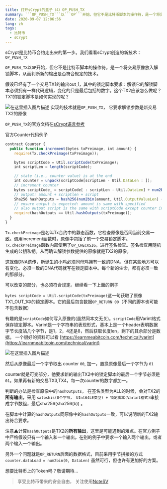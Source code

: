 ```yaml
---
title: 打开sCrypt的盒子（4）OP_PUSH_TX
summary: ```OP_PUSH_TX```以```OP```开始，但它不是比特币脚本的操作符，是一个将交易原像放入解锁脚本，从而判断新的输出是否符合规定的技术
date: 2020-09-07 12:06:56
lang: zh
tags: 
  - 比特币
  - sCrypt
---
```

sCrypt是比特币合约走出来的第一步。我们看看sCrypt创造的新技术：```OP_PUSH_TX```

```OP_PUSH_TX```以```OP```开始，但它不是比特币脚本的操作符，是一个将交易原像放入解锁脚本，从而判断新的输出是否符合规定的技术。

假设已经有了一个交易TX1的输出out_1，其中的锁定脚本要求：解锁它的解锁脚本必须拥有一样代码逻辑，变化的只是最后包括的数字。这个TX2应该怎么做呢？TX1的锁定脚本是如何实现的呢？

![在这里插入图片描述](https://img-blog.csdnimg.cn/20200617102420846.png?x-oss-process=image/watermark,type_ZmFuZ3poZW5naGVpdGk,shadow_10,text_aHR0cHM6Ly9ibG9nLmNzZG4ubmV0L2ZyZWVkb21oZXJv,size_16,color_FFFFFF,t_70#pic_center#pic_center)
实现的技术就是```OP_PUSH_TX```， 它要求解锁参数是新交易TX2的原像

```OP_PUSH_TX```的官方文档在[sCrypt语言参考](https://scryptdoc.readthedocs.io/en/latest/contracts.html#contract-op-push-tx)

官方Counter代码例子

```javascript
contract Counter {
  public function increment(bytes txPreimage, int amount) {
    require(Tx.checkPreimage(txPreimage));

    bytes scriptCode = Util.scriptCode(txPreimage);
    int scriptLen = length(scriptCode);

    // state (i.e., counter value) is at the end
    int counter = unpack(scriptCode[scriptLen - Util.DataLen : ]);
    // increment counter
    bytes scriptCode_ = scriptCode[ : scriptLen - Util.DataLen] + num2bin(counter + 1, Util.DataLen);
    // output: amount + scriptlen + script
    Sha256 hashOutputs = hash256(num2bin(amount, Util.OutputValueLen) + Util.writeVarint(scriptCode_));
    // ensure output is expected: amount is same with specified
    // also output script is the same with scriptCode except counter incremented
    require(hashOutputs == Util.hashOutputs(txPreimage));
  }
}
```

```Tx.checkPreimage```是名叫Tx合约中的静态函数，它检查原像是否同当前交易一致。调用increment函数时，原像中包括了前一个交易锁定脚本。```Tx.checkPreimage```函数内部使用了```OP_CHECKSIG```，进行签名检查。签名检查用随机生成的公钥私钥。从而确认解锁参数提供的原像就是TX2的原像。

这就像DNA遗传，新诞生的小鸡必须同母鸡拥有一致的DNA，但在某些地方可以有变化。必须一致的DNA代码就写在锁定脚本中。每个新的生命，都有必须一致的那部分。

可以改变的部分，也必须符合规定。继续看一下上面的例子

```bytes scriptCode = Util.scriptCode(txPreimage)```这一句获取了原像TX1_OUT_1中的锁定脚本。它的最后包含数据```OP_RETURN 00```（不同的脚本也可能不包含数据）

有趣的是```scriptCode```如何写入原像的(虽然同本文无关)。```scriptCode```用Varint格式保存锁定脚本。Varint是一个字符串的表现形式，基本上是一个header表明数据字节长度站几个字节，是1，2，4还是8，然后获取长度len，剩下的其余部分是数据。 一个很好的资料可以看 [https://learnmeabitcoin.com/technical/varint](https://learnmeabitcoin.com/technical/varint)

![在这里插入图片描述](https://img-blog.csdnimg.cn/20200905172914121.png#pic_center)



然后从原像最后一个字节取出 counter ```00```, 加一，置换原像最后一个字节为 ```01```

counter就是可变部分，他要求新的输出TX2中的锁定脚本的最后一个字节必须是```01```。如果再有新的交易TX3,TX4，每一次counter的数字都加一。

判断的办法是检查原像中的```hashOutputs```， 在签名类型为ALL的时候，会对TX2的**所有输出**，采用 ```satoshis(8个字节， UInt64LE类型) + 锁定脚本(Varint格式)```串接成字节数组，最后sha256(sha256(b)) 。

在脚本中计算的```hashOutputs```同原像中的```hashOutputs```一致，可以说明新的TX2输出符合要求。

注意⚠️计算```hashOutputs```是TX2的**所有输出**，这里是可能遇到的难点。在官方例子中严格假设只有一个输入和一个输出。在别的例子中要求一个输入两个输出，或者两个输入一个输出。

另外一个问题就是```OP_RETURN```后面的数据格式，目前采用字节拼接的方式
```counter.dataLoad = num2bin(0, DataLen)```
虽然可行，但也许有更加好的方案。

想要比特币上的Token吗？敬请期待...

> 享受比特币带来的安全自由， 关注使用[NoteSV](https://note.sv)
